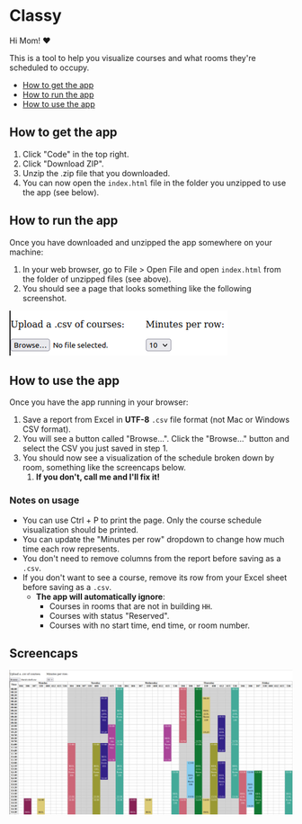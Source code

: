 # Classy

Hi Mom! :heart:

This is a tool to help you visualize courses and what rooms they're scheduled to occupy.

- [How to get the app](#how-to-get-the-app)
- [How to run the app](#how-to-run-the-app)
- [How to use the app](#how-to-use-the-app)

## How to get the app

1. Click "Code" in the top right.
1. Click "Download ZIP".
1. Unzip the .zip file that you downloaded.
1. You can now open the `index.html` file in the folder you unzipped to use the app (see below).

## How to run the app

Once you have downloaded and unzipped the app somewhere on your machine:

1. In your web browser, go to File > Open File and open `index.html` from the folder of unzipped files (see above).
1. You should see a page that looks something like the following screenshot.

![app-initial-ui](./screencaps/app-initial-ui.png)

## How to use the app

Once you have the app running in your browser:

1. Save a report from Excel in **UTF-8** `.csv` file format (not Mac or Windows CSV format).
1. You will see a button called "Browse...". Click the "Browse..." button and select the CSV you just saved in step 1.
1. You should now see a visualization of the schedule broken down by room, something like the screencaps below.
    1. **If you don't, call me and I'll fix it!**

### Notes on usage

- You can use Ctrl + P to print the page. Only the course schedule visualization should be printed.
- You can update the "Minutes per row" dropdown to change how much time each row represents.
- You don't need to remove columns from the report before saving as a `.csv`.
- If you don't want to see a course, remove its row from your Excel sheet before saving as a `.csv`.
    - **The app will automatically ignore**:
        - Courses in rooms that are not in building `HH`.
        - Courses with status "Reserved".
        - Courses with no start time, end time, or room number.

## Screencaps

![schedule-visual-result](./screencaps/result.png)
